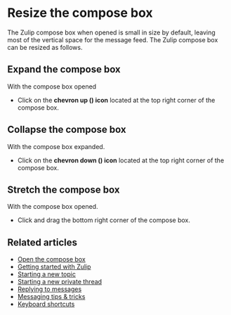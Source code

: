 # Resize the compose box

The Zulip compose box when opened is small in size by default, leaving most of the vertical
space for the message feed. The Zulip compose box can be resized as follows.

## Expand the compose box

With the compose box opened

* Click on the **chevron up (<i class="fa fa-chevron-up"></i>) icon** located at
  the top right corner of the compose box.

## Collapse the compose box

With the compose box expanded.

* Click on the **chevron down (<i class="fa fa-chevron-down"></i>) icon** located at
  the top right corner of the compose box.

## Stretch the compose box

With the compose box opened.

* Click and drag the bottom right corner of the compose box.



## Related articles

* [Open the compose box](/help/open-the-compose-box)
* [Getting started with Zulip](/help/getting-started-with-zulip)
* [Starting a new topic](/help/starting-a-new-topic)
* [Starting a new private thread](/help/starting-a-new-private-thread)
* [Replying to messages](/help/replying-to-messages)
* [Messaging tips & tricks](/help/messaging-tips)
* [Keyboard shortcuts](/help/keyboard-shortcuts)
